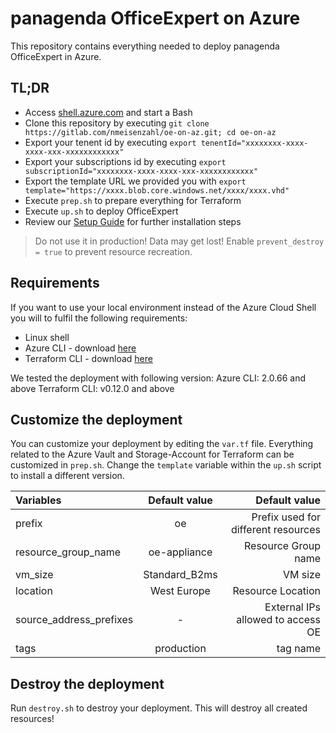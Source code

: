 # panagenda OfficeExpert on Azure

This repository contains everything needed to deploy panagenda OfficeExpert in Azure.

## TL;DR

- Access [shell.azure.com](https://shell.azure.com/) and start a Bash
- Clone this repository by executing `git clone https://gitlab.com/nmeisenzahl/oe-on-az.git; cd oe-on-az`
- Export your tenent id by executing `export tenentId="xxxxxxxx-xxxx-xxxx-xxx-xxxxxxxxxxxx"`
- Export your subscriptions id by executing `export subscriptionId="xxxxxxxx-xxxx-xxxx-xxx-xxxxxxxxxxxx"`
- Export the template URL we provided you with `export template="https://xxxx.blob.core.windows.net/xxxx/xxxx.vhd"`
- Execute `prep.sh` to prepare everything for Terraform
- Execute `up.sh` to deploy OfficeExpert
- Review our [Setup Guide](https://img.panagenda.com/download/OfficeExpert/OfficeExpert_SetupGuide_EN.pdf) for further installation steps

> Do not use it in production! Data may get lost! Enable `prevent_destroy = true` to prevent resource recreation.

## Requirements

If you want to use your local environment instead of the Azure Cloud Shell you will to fulfil the following requirements:
- Linux shell
- Azure CLI - download [here](https://docs.microsoft.com/en-us/cli/azure/install-azure-cli?view=azure-cli-latest)
- Terraform CLI - download [here](https://www.terraform.io/downloads.html)

We tested the deployment with following version:
Azure CLI: 2.0.66 and above
Terraform CLI: v0.12.0 and above

## Customize the deployment

You can customize your deployment by editing the `var.tf` file. Everything related to the Azure Vault and Storage-Account for Terraform can be customized in `prep.sh`. Change the `template` variable within the `up.sh` script to install a different version.

| Variables               | Default value   | Default value                       |
| :---------------------- | :-------------: | ----------------------------------: | 
| prefix                  | oe              | Prefix used for different resources |
| resource_group_name     | oe-appliance    | Resource Group name                 |
| vm_size                 | Standard_B2ms   | VM size                             |
| location                | West Europe     | Resource Location                   |
| source_address_prefixes | -               | External IPs allowed to access OE   |
| tags                    | production      | tag name                            |

## Destroy the deployment

Run `destroy.sh` to destroy your deployment. This will destroy all created resources!
